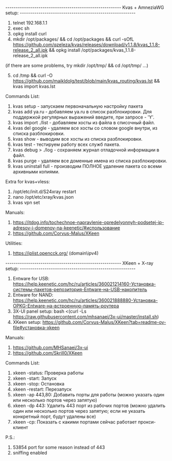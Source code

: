 -------------------------------------------------------- Kvas + AmneziaWG setup: --------------------------------------------------------

1) telnet 192.168.1.1
2) exec sh
3) opkg install curl
4) mkdir /opt/packages/ && cd /opt/packages && curl -sOfL https://github.com/qzeleza/kvas/releases/download/v1.1.8/kvas_1.1.8-release_2_all.ipk && opkg install /opt/packages/kvas_1.1.8-release_2_all.ipk

(if there are some problems, try mkdir /opt/tmp/ && cd /opt/tmp/ ...)

5) cd /tmp && curl -O https://github.com/maikldolg/test/blob/main/kvas_routing/kvas.lst && kvas import kvas.lst

Commands List:

1) kvas setup         - запускаем первоначальную настройку пакета
2) kvas add ya.ru     - добавляем ya.ru в список разблокировки. Для поддержкой регулярных выражений введите, при запросе - 'Y'.
3) kvas import ./list - добавляем хосты из файла в списочный файл.
4) kvas del google    - удаляем все хосты со словом google внутри, из списка разблокировки.
5) kvas show          - выводим все хосты из списка разблокировки.
6) kvas test          - тестируем работу всех служб пакета.
7) kvas debug > ./log - сохраняем журнал отладочной информации в файл.
8) kvas purge         - удаляем все доменные имена из списка разблокировки.
9) kvas uninstall full   - производим ПОЛНОЕ удаление пакета со всеми архивными копиями.

Extra for kvas+vless:
1) /opt/etc/init.d/S24xray restart
2) nano /opt/etc/xray/kvas.json
3) kvas vpn set

Manuals:

1) https://itdog.info/tochechnoe-napravlenie-opredelyonnyh-podsetej-ip-adresov-i-domenov-na-keenetic/#использование
2) https://github.com/Corvus-Malus/XKeen

Utilities:

1) https://iplist.opencck.org/ (domain\ipv4)

-------------------------------------------------------- XKeen + X-ray setup: --------------------------------------------------------

1) Entware for USB: https://help.keenetic.com/hc/ru/articles/360021214160-Установка-системы-пакетов-репозитория-Entware-на-USB-накопитель
2) Entware for NAND: https://help.keenetic.com/hc/ru/articles/360021888880-Установка-OPKG-Entware-на-встроенную-память-роутера
3) 3X-UI panel setup: bash <(curl -Ls https://raw.githubusercontent.com/mhsanaei/3x-ui/master/install.sh)
4) XKeen setup: https://github.com/Corvus-Malus/XKeen?tab=readme-ov-file#установка-xkeen

Manuals:
1) https://github.com/MHSanaei/3x-ui
2) https://github.com/Skrill0/XKeen

Commands List:
1) xkeen -status: Проверка работы
2) xkeen -start: Запуск
3) xkeen -stop: Остановка
4) xkeen -restart: Перезапуск
5) xkeen -ap 443,80: Добавить порты для работы (можно указать один или несколько портов через запятую)
6) xkeen -dp 443: Удалить 443 порт из рабочих портов (можно удалить один или несколько портов через запятую; если не указать конкретный порт, будут удалены все)
7) xkeen -cp: Показать с какими портами сейчас работает прокси-клиент
   
P.S.:
1) 53854 port for some reason instead of 443
2) sniffing enabled
   

